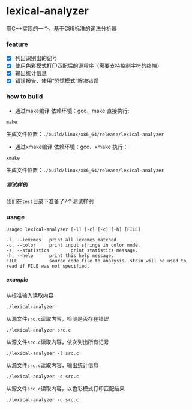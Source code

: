 # lexical-analyzer

用C++实现的一个，基于C99标准的词法分析器

### feature

- [x] 列出识别出的记号
- [x] 使用色彩模式打印匹配后的源程序（需要支持控制字符的终端）
- [x] 输出统计信息
- [x] 错误报告、使用“恐慌模式”解决错误

### how to build

- 通过make编译
依赖环境：gcc、make
直接执行:
```
make
```
生成文件位置：`./build/linux/x86_64/release/lexical-analyzer`

- 通过xmake编译
依赖环境：gcc、xmake
执行：
```
xmake
```
生成文件位置：`./build/linux/x86_64/release/lexical-analyzer`

##### 测试样例

我们在`test`目录下准备了7个测试样例


### usage

```
Usage: lexical-analyzer [-l] [-c] [-c] [-h] [FILE]

-l, --lexemes   print all lexemes matched.
-c, --color     print input strings in color mode.
-s, --statistics        print statistics message.
-h, --help      print this help message.
FILE            source code file to analysis. stdin will be used to read if FILE was not specified.
```

##### example

从标准输入读取内容

```
./lexical-analyzer
```

从源文件`src.c`读取内容，检测是否存在错误

```
./lexical-analyzer src.c
```

从源文件`src.c`读取内容，依次列出所有记号

```
./lexical-analyzer -l src.c
```

从源文件`src.c`读取内容，输出统计信息

```
./lexical-analyzer -s src.c
```

从源文件`src.c`读取内容，以色彩模式打印匹配结果

```
./lexical-analyzer -c src.c
```
